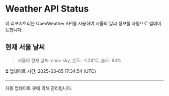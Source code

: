 
# Weather API Status

이 리포지토리는 OpenWeather API를 사용하여 서울의 날씨 정보를 자동으로 업데이트합니다.

## 현재 서울 날씨
> 서울의 현재 날씨: clear sky, 온도: -1.24°C, 습도: 93%

⏳ 업데이트 시간: 2025-03-05 17:34:54 (UTC)

---
자동 업데이트 봇에 의해 관리됩니다.
